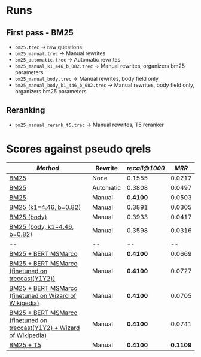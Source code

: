 # Runs

## First pass - BM25

  * `bm25.trec` -> raw questions
  * `bm25_manual.trec` -> Manual rewrites
  * `bm25_automatic.trec` -> Automatic rewrites
  * `bm25_manual_k1_446_b_082.trec` -> Manual rewrites, organizers bm25 parameters 
  * `bm25_manual_body.trec` -> Manual rewrites, body field only
  * `bm25_manual_body_k1_446_b_082.trec` -> Manual rewrites, body field only, organizers bm25 parameters

## Reranking

  * `bm25_manual_rerank_t5.trec` -> Manual rewrites, T5 reranker

# Scores against pseudo qrels

| *Method* | Rewrite | *recall@1000* | *MRR* |
| -- | -- | -- | -- |
| [BM25](/config/bm25.yaml) | None | 0.1555 | 0.0212 |
| [BM25](/config/bm25_automatic.yaml) | Automatic | 0.3808 | 0.0497 |
| [BM25](/config/bm25_manual.yaml) | Manual | **0.4100** | 0.0503 |
| [BM25 (k1=4.46, b=0.82)](/config/bm25_k1_446_b_082_manual.yaml) | Manual | 0.3891 | 0.0305 |
| [BM25 (body)](/config/bm25_body_manual.yaml) | Manual | 0.3933 | 0.0417 |
| [BM25 (body, k1=4.46, b=0.82)](/config/bm25_body_k1_446_b_082_manual.yaml) | Manual | 0.3598 | 0.0316 |
| -- | -- | -- | -- |
| [BM25 + BERT MSMarco](config/fine_tuned/bm25_manual_msmarco.yaml) | Manual | **0.4100** | 0.0669 |
| [BM25 + BERT MSMarco (finetuned on treccast(Y1Y2))](config/fine_tuned/bm25_manual_msmarco_treccast.yaml) | Manual | **0.4100** | 0.0727 |
| [BM25 + BERT MSMarco (finetuned on Wizard of Wikipedia)](config/fine_tuned/bm25_manual_msmarco_wow.yaml) | Manual | **0.4100** | 0.0705 |
| [BM25 +  BERT MSMarco (finetuned on treccast(Y1Y2) + Wizard of Wikipedia)](config/fine_tuned/bm25_manual_msmarco_treccst_wow.yaml) | Manual | **0.4100** | 0.0741 |
| [BM25 + T5](/config/bm25_manual_rerank_t5.yaml) | Manual | **0.4100** | **0.1109** |
